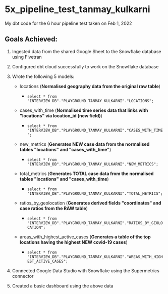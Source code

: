# 5x_pipeline_test_tanmay_kulkarni
My dbt code for the 6 hour pipeline test taken on Feb 1, 2022


## Goals Achieved:

1. Ingested data from the shared Google Sheet to the Snowflake database using Fivetran
2. Configured dbt cloud successfully to work on the Snowflake database
3. Wrote the following 5 models:
        
    - locations (**Normalised geography data from the original raw table**)

        * `select * from "INTERVIEW_DB"."PLAYGROUND_TANMAY_KULKARNI"."LOCATIONS";`

    - cases_with_time (**Normalised time series data that links with "locations" via location_id (new field)**)

        * `select * from "INTERVIEW_DB"."PLAYGROUND_TANMAY_KULKARNI"."CASES_WITH_TIME";`
        
    - new_metrics (**Generates NEW case data from the normalised tables "locations" and "cases_with_time"**)

        * `select * from "INTERVIEW_DB"."PLAYGROUND_TANMAY_KULKARNI"."NEW_METRICS";`
        
    - total_metrics (**Generates TOTAL case data from the normalised tables "locations" and "cases_with_time**)

        * `select * from "INTERVIEW_DB"."PLAYGROUND_TANMAY_KULKARNI"."TOTAL_METRICS";`
        
    - ratios_by_geolocation (**Generates derived fields "coordinates" and case ratios from the RAW table**)

        * `select * from "INTERVIEW_DB"."PLAYGROUND_TANMAY_KULKARNI"."RATIOS_BY_GEOLOCATION";`

    - areas_with_highest_active_cases (**Generates a table of the top locations having the highest NEW covid-19 cases**)

        * `select * from "INTERVIEW_DB"."PLAYGROUND_TANMAY_KULKARNI"."AREAS_WITH_HIGHEST_ACTIVE_CASES";`

4. Connected Google Data Studio with Snowflake using the Supermetrics connector
5. Created a basic dashboard using the above data